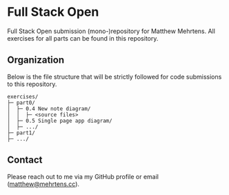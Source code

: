 # Full Stack Open

Full Stack Open submission (mono-)repository for Matthew Mehrtens. All exercises for all parts can be found in this repository.

## Organization

Below is the file structure that will be strictly followed for code submissions to this repository.

```text
exercises/
├─ part0/
│  ├─ 0.4 New note diagram/
│  │  ├─ <source files>
│  ├─ 0.5 Single page app diagram/
│  ├─ .../
├─ part1/
├─ .../
```

## Contact

Please reach out to me via my GitHub profile or email (matthew@mehrtens.cc).
